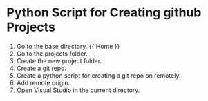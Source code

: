 # Python Script for Creating github Projects
  1. Go to the base directory. {{ Home }}
  2. Go to the projects folder.
  3. Create the new project folder.
  4. Create a git repo.
  5. Create a python script for creating a git repo on remotely.
  6. Add remote origin.
  7. Open Visual Studio in the current directory.
